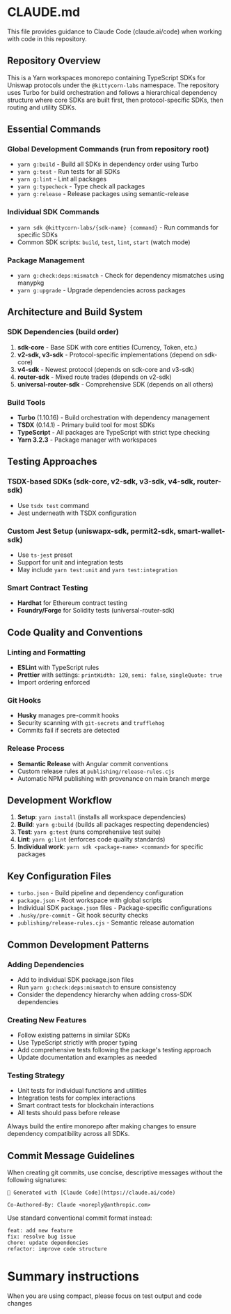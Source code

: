 # CLAUDE.md

This file provides guidance to Claude Code (claude.ai/code) when working with code in this repository.

## Repository Overview

This is a Yarn workspaces monorepo containing TypeScript SDKs for Uniswap protocols under the `@kittycorn-labs` namespace. The repository uses Turbo for build orchestration and follows a hierarchical dependency structure where core SDKs are built first, then protocol-specific SDKs, then routing and utility SDKs.

## Essential Commands

### Global Development Commands (run from repository root)
- `yarn g:build` - Build all SDKs in dependency order using Turbo
- `yarn g:test` - Run tests for all SDKs
- `yarn g:lint` - Lint all packages
- `yarn g:typecheck` - Type check all packages
- `yarn g:release` - Release packages using semantic-release

### Individual SDK Commands
- `yarn sdk @kittycorn-labs/{sdk-name} {command}` - Run commands for specific SDKs
- Common SDK scripts: `build`, `test`, `lint`, `start` (watch mode)

### Package Management
- `yarn g:check:deps:mismatch` - Check for dependency mismatches using manypkg
- `yarn g:upgrade` - Upgrade dependencies across packages

## Architecture and Build System

### SDK Dependencies (build order)
1. **sdk-core** - Base SDK with core entities (Currency, Token, etc.)
2. **v2-sdk, v3-sdk** - Protocol-specific implementations (depend on sdk-core)
3. **v4-sdk** - Newest protocol (depends on sdk-core and v3-sdk)
4. **router-sdk** - Mixed route trades (depends on v2-sdk)
5. **universal-router-sdk** - Comprehensive SDK (depends on all others)

### Build Tools
- **Turbo** (1.10.16) - Build orchestration with dependency management
- **TSDX** (0.14.1) - Primary build tool for most SDKs
- **TypeScript** - All packages are TypeScript with strict type checking
- **Yarn 3.2.3** - Package manager with workspaces

## Testing Approaches

### TSDX-based SDKs (sdk-core, v2-sdk, v3-sdk, v4-sdk, router-sdk)
- Use `tsdx test` command
- Jest underneath with TSDX configuration

### Custom Jest Setup (uniswapx-sdk, permit2-sdk, smart-wallet-sdk)
- Use `ts-jest` preset
- Support for unit and integration tests
- May include `yarn test:unit` and `yarn test:integration`

### Smart Contract Testing
- **Hardhat** for Ethereum contract testing
- **Foundry/Forge** for Solidity tests (universal-router-sdk)

## Code Quality and Conventions

### Linting and Formatting
- **ESLint** with TypeScript rules
- **Prettier** with settings: `printWidth: 120`, `semi: false`, `singleQuote: true`
- Import ordering enforced

### Git Hooks
- **Husky** manages pre-commit hooks
- Security scanning with `git-secrets` and `trufflehog`
- Commits fail if secrets are detected

### Release Process
- **Semantic Release** with Angular commit conventions
- Custom release rules at `publishing/release-rules.cjs`
- Automatic NPM publishing with provenance on main branch merge

## Development Workflow

1. **Setup**: `yarn install` (installs all workspace dependencies)
2. **Build**: `yarn g:build` (builds all packages respecting dependencies)
3. **Test**: `yarn g:test` (runs comprehensive test suite)
4. **Lint**: `yarn g:lint` (enforces code quality standards)
5. **Individual work**: `yarn sdk <package-name> <command>` for specific packages

## Key Configuration Files

- `turbo.json` - Build pipeline and dependency configuration
- `package.json` - Root workspace with global scripts
- Individual SDK `package.json` files - Package-specific configurations
- `.husky/pre-commit` - Git hook security checks
- `publishing/release-rules.cjs` - Semantic release automation

## Common Development Patterns

### Adding Dependencies
- Add to individual SDK package.json files
- Run `yarn g:check:deps:mismatch` to ensure consistency
- Consider the dependency hierarchy when adding cross-SDK dependencies

### Creating New Features
- Follow existing patterns in similar SDKs
- Use TypeScript strictly with proper typing
- Add comprehensive tests following the package's testing approach
- Update documentation and examples as needed

### Testing Strategy
- Unit tests for individual functions and utilities
- Integration tests for complex interactions
- Smart contract tests for blockchain interactions
- All tests should pass before release

Always build the entire monorepo after making changes to ensure dependency compatibility across all SDKs.

## Commit Message Guidelines

When creating git commits, use concise, descriptive messages without the following signatures:

```
🤖 Generated with [Claude Code](https://claude.ai/code)

Co-Authored-By: Claude <noreply@anthropic.com>
```

Use standard conventional commit format instead:

```
feat: add new feature
fix: resolve bug issue
chore: update dependencies
refactor: improve code structure
```

# Summary instructions

When you are using compact, please focus on test output and code changes
